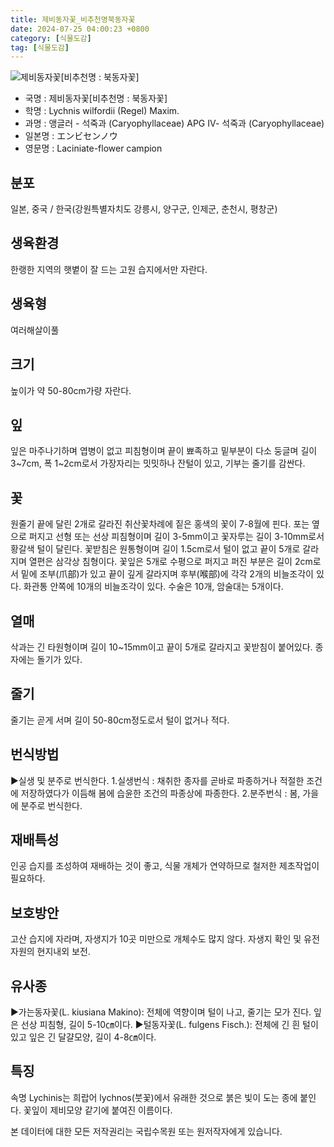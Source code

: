 ```yaml
---
title: 제비동자꽃_비추천명북동자꽃
date: 2024-07-25 04:00:23 +0800
category: [식물도감]
tag: [식물도감]
---
```




![제비동자꽃[비추천명 : 북동자꽃]](/fileUpload/plants/basic/Caryophyllaceae/Lychnis/9027/1_th2.JPG)
- 국명 : 제비동자꽃[비추천명 : 북동자꽃]
- 학명 : Lychnis wilfordii (Regel) Maxim.
- 과명 : 앵글러 - 석죽과 (Caryophyllaceae) APG Ⅳ- 석죽과 (Caryophyllaceae)
- 일본명 : エンビセンノウ
- 영문명 : Laciniate-flower campion


## 분포
일본, 중국 / 한국(강원특별자치도 강릉시, 양구군, 인제군, 춘천시, 평창군) 
## 생육환경
한랭한 지역의 햇볕이 잘 드는 고원 습지에서만 자란다.
## 생육형
여러해살이풀 
## 크기
높이가 약 50-80cm가량 자란다.
## 잎
잎은 마주나기하며 엽병이 없고 피침형이며 끝이 뾰족하고 밑부분이 다소 둥글며 길이 3~7cm, 폭 1~2cm로서 가장자리는 밋밋하나 잔털이 있고, 기부는 줄기를 감싼다.
## 꽃
원줄기 끝에 달린 2개로 갈라진 취산꽃차례에 짙은 홍색의 꽃이 7-8월에 핀다. 포는 옆으로 퍼지고 선형 또는 선상 피침형이며 길이 3-5mm이고 꽃자루는 길이 3-10mm로서 황갈색 털이 달린다. 꽃받침은 원통형이며 길이 1.5cm로서 털이 없고 끝이 5개로 갈라지며 열편은 삼각상 침형이다. 꽃잎은 5개로 수평으로 퍼지고 퍼진 부분은 길이 2cm로서 밑에 조부(爪部)가 있고 끝이 깊게 갈라지며 후부(喉部)에 각각 2개의 비늘조각이 있다. 화관통 안쪽에 10개의 비늘조각이 있다. 수술은 10개, 암술대는 5개이다.
## 열매
삭과는 긴 타원형이며 길이 10~15mm이고 끝이 5개로 갈라지고 꽃받침이 붙어있다. 종자에는 돌기가 있다.
## 줄기
줄기는 곧게 서며 길이 50-80cm정도로서 털이 없거나 적다.
## 번식방법
▶실생 및 분주로 번식한다. 1.실생번식 : 채취한 종자를 곧바로 파종하거나 적절한 조건에 저장하였다가 이듬해 봄에 습윤한 조건의 파종상에 파종한다. 2.분주번식 : 봄, 가을에 분주로 번식한다.
## 재배특성
인공 습지를 조성하여 재배하는 것이 좋고, 식물 개체가 연약하므로 철저한 제초작업이 필요하다.
## 보호방안
고산 습지에 자라며, 자생지가 10곳 미만으로 개체수도 많지 않다. 자생지 확인 및 유전자원의 현지내외 보전.
## 유사종
▶가는동자꽃(L. kiusiana Makino): 전체에 역향이며 털이 나고, 줄기는 모가 진다. 잎은 선상 피침형, 길이 5-10㎝이다. ▶털동자꽃(L. fulgens Fisch.): 전체에 긴 흰 털이 있고 잎은 긴 달걀모양, 길이 4-8㎝이다.
## 특징
속명 Lychinis는 희랍어 lychnos(붓꽃)에서 유래한 것으로 붉은 빛이 도는 종에 붙인다. 꽃잎이 제비모양 같기에 붙여진 이름이다.






본 데이터에 대한 모든 저작권리는 국립수목원 또는 원저작자에게 있습니다.

